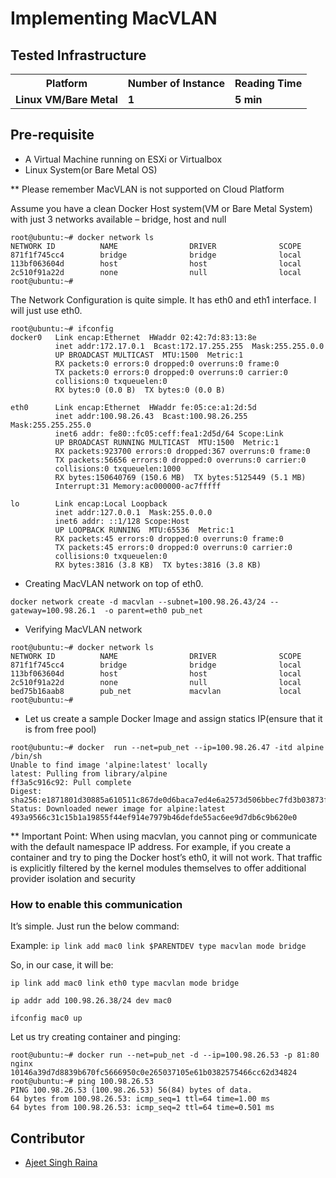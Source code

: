 # Implementing MacVLAN 



## Tested Infrastructure

<table class="tg">
  <tr>
    <th class="tg-yw4l"><b>Platform</b></th>
    <th class="tg-yw4l"><b>Number of Instance</b></th>
    <th class="tg-yw4l"><b>Reading Time</b></th>
    
  </tr>
  <tr>
    <td class="tg-yw4l"><b> Linux VM/Bare Metal</b></td>
    <td class="tg-yw4l"><b>1</b></td>
    <td class="tg-yw4l"><b>5 min</b></td>
    
  </tr>
  
</table>

## Pre-requisite

- A Virtual Machine running on ESXi or Virtualbox 
- Linux System(or Bare Metal OS)

** Please remember MacVLAN is not supported on Cloud Platform


Assume you have a clean Docker Host system(VM or Bare Metal System) with just 3 networks available – bridge, host and null

```docker
root@ubuntu:~# docker network ls
NETWORK ID          NAME                DRIVER              SCOPE
871f1f745cc4        bridge              bridge              local
113bf063604d        host                host                local
2c510f91a22d        none                null                local
root@ubuntu:~#
```

The Network Configuration is quite simple. It has eth0 and eth1 interface. I will just use eth0.

```docker
root@ubuntu:~# ifconfig
docker0   Link encap:Ethernet  HWaddr 02:42:7d:83:13:8e
          inet addr:172.17.0.1  Bcast:172.17.255.255  Mask:255.255.0.0
          UP BROADCAST MULTICAST  MTU:1500  Metric:1
          RX packets:0 errors:0 dropped:0 overruns:0 frame:0
          TX packets:0 errors:0 dropped:0 overruns:0 carrier:0
          collisions:0 txqueuelen:0
          RX bytes:0 (0.0 B)  TX bytes:0 (0.0 B)

eth0      Link encap:Ethernet  HWaddr fe:05:ce:a1:2d:5d
          inet addr:100.98.26.43  Bcast:100.98.26.255  Mask:255.255.255.0
          inet6 addr: fe80::fc05:ceff:fea1:2d5d/64 Scope:Link
          UP BROADCAST RUNNING MULTICAST  MTU:1500  Metric:1
          RX packets:923700 errors:0 dropped:367 overruns:0 frame:0
          TX packets:56656 errors:0 dropped:0 overruns:0 carrier:0
          collisions:0 txqueuelen:1000
          RX bytes:150640769 (150.6 MB)  TX bytes:5125449 (5.1 MB)
          Interrupt:31 Memory:ac000000-ac7fffff

lo        Link encap:Local Loopback
          inet addr:127.0.0.1  Mask:255.0.0.0
          inet6 addr: ::1/128 Scope:Host
          UP LOOPBACK RUNNING  MTU:65536  Metric:1
          RX packets:45 errors:0 dropped:0 overruns:0 frame:0
          TX packets:45 errors:0 dropped:0 overruns:0 carrier:0
          collisions:0 txqueuelen:0
          RX bytes:3816 (3.8 KB)  TX bytes:3816 (3.8 KB)
```

- Creating MacVLAN network on top of eth0.

```docker
docker network create -d macvlan --subnet=100.98.26.43/24 --gateway=100.98.26.1  -o parent=eth0 pub_net
```

- Verifying MacVLAN network

```docker
root@ubuntu:~# docker network ls
NETWORK ID          NAME                DRIVER              SCOPE
871f1f745cc4        bridge              bridge              local
113bf063604d        host                host                local
2c510f91a22d        none                null                local
bed75b16aab8        pub_net             macvlan             local
root@ubuntu:~#
```

- Let us create a sample Docker Image and assign statics IP(ensure that it is from free pool)

```docker
root@ubuntu:~# docker  run --net=pub_net --ip=100.98.26.47 -itd alpine /bin/sh
Unable to find image 'alpine:latest' locally
latest: Pulling from library/alpine
ff3a5c916c92: Pull complete
Digest: sha256:e1871801d30885a610511c867de0d6baca7ed4e6a2573d506bbec7fd3b03873f
Status: Downloaded newer image for alpine:latest
493a9566c31c15b1a19855f44ef914e7979b46defde55ac6ee9d7db6c9b620e0
```

** Important Point: When using macvlan, you cannot ping or communicate with the default namespace IP address. For example, if you create a container and try to ping the Docker host’s eth0, it will not work. That traffic is explicitly filtered by the kernel modules themselves to offer additional provider isolation and security

### How to enable this communication

It’s simple. Just run the below command:

Example: `ip link add mac0 link $PARENTDEV type macvlan mode bridge`

So, in our case, it will be:

```docker
ip link add mac0 link eth0 type macvlan mode bridge

ip addr add 100.98.26.38/24 dev mac0

ifconfig mac0 up
```

Let us try creating container and pinging:

```docker
root@ubuntu:~# docker run --net=pub_net -d --ip=100.98.26.53 -p 81:80 nginx
10146a39d7d8839b670fc5666950c0e265037105e61b0382575466cc62d34824
root@ubuntu:~# ping 100.98.26.53
PING 100.98.26.53 (100.98.26.53) 56(84) bytes of data.
64 bytes from 100.98.26.53: icmp_seq=1 ttl=64 time=1.00 ms
64 bytes from 100.98.26.53: icmp_seq=2 ttl=64 time=0.501 ms
```

## Contributor

- [Ajeet Singh Raina](ajeetraina@gmail.com)
